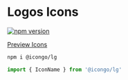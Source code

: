 Logos Icons
===

[![npm version](https://img.shields.io/npm/v/@icongo/lg.svg)](https://www.npmjs.com/package/@icongo/lg)

[Preview Icons](http://icongo.github.io/#/icons/lg)

```bash
npm i @icongo/lg
```

```jsx
import { IconName } from '@icongo/lg'
```